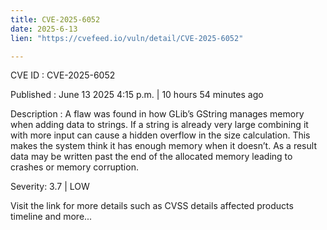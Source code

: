 ```yaml
---
title: CVE-2025-6052
date: 2025-6-13
lien: "https://cvefeed.io/vuln/detail/CVE-2025-6052"

---
```


CVE ID : CVE-2025-6052

Published :  June 13
2025
4:15 p.m. | 10 hours
54 minutes ago

Description : A flaw was found in how GLib’s GString manages memory when adding data to strings. If a string is already very large
combining it with more input can cause a hidden overflow in the size calculation. This makes the system think it has enough memory when it doesn’t. As a result
data may be written past the end of the allocated memory
leading to crashes or memory corruption.

Severity: 3.7 | LOW

Visit the link for more details
such as CVSS details
affected products
timeline
and more...
